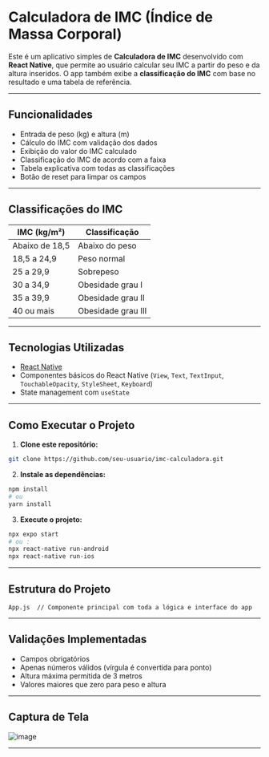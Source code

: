 #  Calculadora de IMC (Índice de Massa Corporal)

Este é um aplicativo simples de **Calculadora de IMC** desenvolvido com **React Native**, que permite ao usuário calcular seu IMC a partir do peso e da altura inseridos. O app também exibe a **classificação do IMC** com base no resultado e uma tabela de referência.

---

##  Funcionalidades

* Entrada de peso (kg) e altura (m)
* Cálculo do IMC com validação dos dados
* Exibição do valor do IMC calculado
* Classificação do IMC de acordo com a faixa
* Tabela explicativa com todas as classificações
* Botão de reset para limpar os campos

---

##  Classificações do IMC

| IMC (kg/m²)    | Classificação      |
| -------------- | ------------------ |
| Abaixo de 18,5 | Abaixo do peso     |
| 18,5 a 24,9    | Peso normal        |
| 25 a 29,9      | Sobrepeso          |
| 30 a 34,9      | Obesidade grau I   |
| 35 a 39,9      | Obesidade grau II  |
| 40 ou mais     | Obesidade grau III |

---

##  Tecnologias Utilizadas

* [React Native](https://reactnative.dev/)
* Componentes básicos do React Native (`View`, `Text`, `TextInput`, `TouchableOpacity`, `StyleSheet`, `Keyboard`)
* State management com `useState`

---

##  Como Executar o Projeto

1. **Clone este repositório:**

```bash
git clone https://github.com/seu-usuario/imc-calculadora.git
```

2. **Instale as dependências:**

```bash
npm install
# ou
yarn install
```

3. **Execute o projeto:**

```bash
npx expo start
# ou :
npx react-native run-android
npx react-native run-ios
```

---

##  Estrutura do Projeto

```
App.js  // Componente principal com toda a lógica e interface do app
```

---

##  Validações Implementadas

* Campos obrigatórios
* Apenas números válidos (vírgula é convertida para ponto)
* Altura máxima permitida de 3 metros
* Valores maiores que zero para peso e altura

---

##  Captura de Tela
![image](https://github.com/user-attachments/assets/2325591e-8b56-4a7c-ae18-15be378c9e27) 

 


---
